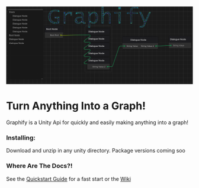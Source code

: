 ![Dialogue Graph Example Image](https://github.com/CoffeeVampir3/Graphify/blob/a1d336221eaf7f3d7c3e827a5b280b029a58e0fa/dialogueGraphExample.png?raw=true)

# Turn Anything Into a Graph!

Graphify is a Unity Api for quickly and easily making anything into a graph!

### Installing:

Download and unzip in any unity directory. Package versions coming soo

### Where Are The Docs?!

See the [Quickstart Guide](https://github.com/CoffeeVampir3/Graphify/wiki/Quickstart-Guide) for a fast start or the [Wiki](https://github.com/CoffeeVampir3/Graphify/wiki/Home)
